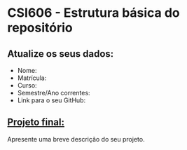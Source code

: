 # **CSI606 - Estrutura básica do repositório**

## Atualize os seus dados:

- Nome:
- Matrícula:
- Curso:
- Semestre/Ano correntes:
- Link para o seu GitHub:

## [Projeto final:](./Projeto/README.md) 

Apresente uma breve descrição do seu projeto.

